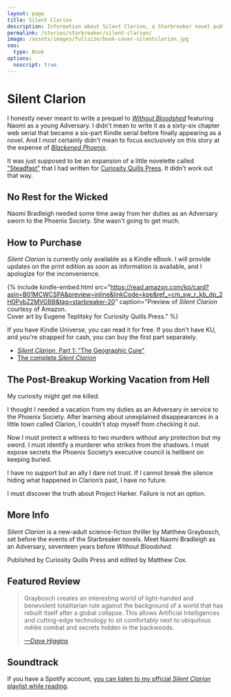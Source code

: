 ```yaml
---
layout: page
title: Silent Clarion
description: Information about Silent Clarion, a Starbreaker novel published in 2016 by Matthew Graybosch.
permalink: /stories/starbreaker/silent-clarion/
image: /assets/images/fullsize/book-cover-silentclarion.jpg
seo:
  type: Book 
options:
  noscript: true
---
```

# Silent Clarion

I honestly never meant to write a prequel to [*Without Bloodshed*](/stories/starbreaker/without-bloodshed/) featuring Naomi as a young Adversary. I didn't mean to write it as a sixty-six chapter web serial that became a six-part Kindle serial before finally appearing as a novel. And I most certainly didn't mean to focus exclusively on this story at the expense of [*Blackened Phoenix*](/stories/starbreaker/blackened-phoenix/).

It was just supposed to be an expansion of  a little novelette called ["Steadfast"](/stories/starbreaker/steadfast/) that I had written for [Curiosity Quills Press](https://www.curiosityquills.com). It didn't work out that way.

## No Rest for the Wicked

Naomi Bradleigh needed some time away from her duties as an Adversary sworn to the Phoenix Society. She wasn't going to get much.

## How to Purchase

*Silent Clarion* is currently only available as a Kindle eBook. I will provide updates on the print edition as soon as information is available, and I apologize for the inconvenience.

{% include kindle-embed.html src="https://read.amazon.com/kp/card?asin=B01MCWCSPA&preview=inline&linkCode=kpe&ref_=cm_sw_r_kb_dp_2H0PybZ2MVGBB&tag=starbreaker-20" caption="Preview of *Silent Clarion* courtesy of Amazon.<br />Cover art by Eugene Teplitsky for Curiosity Quills Press." %}

If you have Kindle Universe, you can read it for free. If you don't have KU, and you're strapped for cash, you can buy the first part separately.

* [*Silent Clarion*, Part 1: "The Geographic Cure"](http://www.amazon.com/dp/B00YLZI02U)
* [The complete *Silent Clarion*](http://www.amazon.com/dp/B01MCWCSPA)

## The Post-Breakup Working Vacation from Hell

My curiosity might get me killed.

I thought I needed a vacation from my duties as an Adversary in service to the Phoenix Society. After learning about unexplained disappearances in a little town called Clarion, I couldn't stop myself from checking it out.

Now I must protect a witness to two murders without any protection but my sword. I must identify a murderer who strikes from the shadows. I must expose secrets the Phoenix Society’s executive council is hellbent on keeping buried.

I have no support but an ally I dare not trust. If I cannot break the silence hiding what happened in Clarion’s past, I have no future.

I must discover the truth about Project Harker. Failure is not an option.

## More Info

*Silent Clarion* is a new-adult science-fiction thriller by Matthew Graybosch, set before the events of the Starbreaker novels. Meet Naomi Bradleigh as an Adversary, seventeen years before *Without Bloodshed*.

Published by Curiosity Quills Press and edited by Matthew Cox.

## Featured Review

> Graybosch creates an interesting world of light-handed and benevolent totalitarian rule against the background of a world that has rebuilt itself after a global collapse. This allows Artificial Intelligences and cutting-edge technology to sit comfortably next to ubiquitous mêlée combat and secrets hidden in the backwoods.  
> <div class="form_row_right_align"><cite class="small form_row_right_align"><a href="https://davidjhiggins.wordpress.com/2015/10/23/silent-clarion-by-matthew-graybosch/">&mdash;Dave Higgins</a></cite></div>

## Soundtrack

If you have a Spotify account, [you can listen to my official *Silent Clarion* playlist while reading](https://open.spotify.com/user/1238897208/playlist/4iBppi9lW4iw5oPUa9JuEv).
